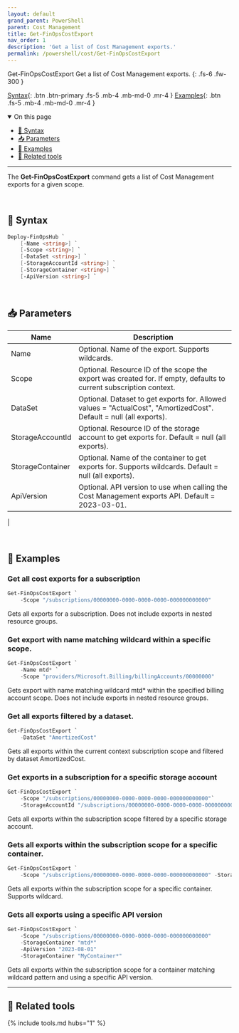 ```yaml
---
layout: default
grand_parent: PowerShell
parent: Cost Management
title: Get-FinOpsCostExport
nav_order: 1
description: 'Get a list of Cost Management exports.'
permalink: /powershell/cost/Get-FinOpsCostExport
---
```


<span class="fs-9 d-block mb-4">Get-FinOpsCostExport</span>
Get a list of Cost Management exports.
{: .fs-6 .fw-300 }

[Syntax](#-syntax){: .btn .btn-primary .fs-5 .mb-4 .mb-md-0 .mr-4 }
[Examples](#-examples){: .btn .fs-5 .mb-4 .mb-md-0 .mr-4 }

<details open markdown="1">
   <summary class="fs-2 text-uppercase">On this page</summary>

- [🧮 Syntax](#-syntax)
- [📥 Parameters](#-parameters)
- [🌟 Examples](#-examples)
- [🧰 Related tools](#-related-tools)

</details>

---

The **Get-FinOpsCostExport** command gets a list of Cost Management exports for a given scope.

<br>

## 🧮 Syntax

```powershell
Deploy-FinOpsHub `
    [-Name <string>] `
    [-Scope <string>] `
    [-DataSet <string>] `
    [-StorageAccountId <string>] `
    [-StorageContainer <string>] `
    [-ApiVersion <string>] `
```

<br>

## 📥 Parameters

| Name          | Description                                                                                                                                                                          |
| ------------- | ------------------------------------------------------------------------------------------------------------------------------------------------------------------------------------ |
| Name          | Optional. Name of the export. Supports wildcards.                                                                                                                                           |
| Scope | Optional. Resource ID of the scope the export was created for. If empty, defaults to current subscription context.                                                                      |
| DataSet      | Optional. Dataset to get exports for. Allowed values = "ActualCost", "AmortizedCost". Default = null (all exports).                                                                                                                  |
| StorageAccountId       | Optional. Resource ID of the storage account to get exports for. Default = null (all exports).                                                                                           |
| StorageContainer       |  Optional. Name of the container to get exports for. Supports wildcards. Default = null (all exports).                                                                     |
| ApiVersion    | Optional. API version to use when calling the Cost Management exports API. Default = 2023-03-01. |
|

<br>

## 🌟 Examples

### Get all cost exports for a subscription

```powershell
Get-FinOpsCostExport `
    -Scope "/subscriptions/00000000-0000-0000-0000-000000000000" 
```

Gets all exports for a subscription. Does not include exports in nested resource groups.

### Get export with name matching wildcard within a specific scope.

```powershell
Get-FinOpsCostExport `
    -Name mtd* `
    -Scope "providers/Microsoft.Billing/billingAccounts/00000000" 
```

Gets export with name matching wildcard mtd* within the specified billing account scope. Does not include exports in nested resource groups.

### Get all exports filtered by a dataset.

```powershell
Get-FinOpsCostExport `
    -DataSet "AmortizedCost"
```

Gets all exports within the current context subscription scope and filtered by dataset AmortizedCost.

### Get exports in a subscription for a specific storage account

```powershell
Get-FinOpsCostExport `
    -Scope "/subscriptions/00000000-0000-0000-0000-000000000000"`
    -StorageAccountId "/subscriptions/00000000-0000-0000-0000-000000000000/resourceGroups/MyResourceGroup/providers/Microsoft.Storage/storageAccounts/MyStorageAccount" 
```

Gets all exports within the subscription scope filtered by a specific storage account.

### Gets all exports within the subscription scope for a specific container.

```powershell
Get-FinOpsCostExport `
    -Scope "/subscriptions/00000000-0000-0000-0000-000000000000" -StorageContainer "MyContainer*"
```

Gets all exports within the subscription scope for a specific container. Supports wildcard.

### Gets all exports using a specific API version

```powershell
Get-FinOpsCostExport `
    -Scope "/subscriptions/00000000-0000-0000-0000-000000000000" 
    -StorageContainer "mtd*"
    -ApiVersion "2023-08-01"
    -StorageContainer "MyContainer*"
```

Gets all exports within the subscription scope for a container matching wildcard pattern and using a specific API version.
<br>

---

## 🧰 Related tools

{% include tools.md hubs="1" %}

<br>
